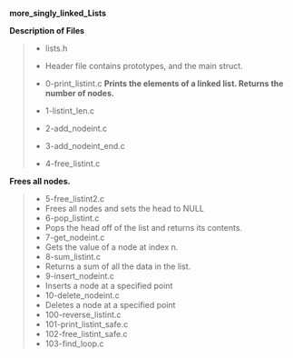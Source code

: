 **more_singly_linked_Lists**
>
**Description of Files**
>* lists.h
>* Header file contains prototypes, and the main struct.
>* 0-print_listint.c
**Prints the elements of a linked list. Returns the number of nodes.**
>
>* 1-listint_len.c
>* 2-add_nodeint.c
>* 3-add_nodeint_end.c
>* 4-free_listint.c
>
**Frees all nodes.**
>* 5-free_listint2.c
>* Frees all nodes and sets the head to NULL
>* 6-pop_listint.c
>* Pops the head off of the list and returns its contents.
>* 7-get_nodeint.c
>* Gets the value of a node at index n.
>* 8-sum_listint.c
>* Returns a sum of all the data in the list.
>* 9-insert_nodeint.c
>* Inserts a node at a specified point
>* 10-delete_nodeint.c
>* Deletes a node at a specified point
>* 100-reverse_listint.c
>* 101-print_listint_safe.c
>* 102-free_listint_safe.c
>* 103-find_loop.c
